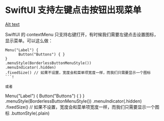 # SwiftUI 支持左键点击按钮出现菜单

[Alt text](<leftclickmenu.png>)

SwiftUI 的 contextMenu 只支持右键打开，有时候我们需要左键点击设置图标，显示菜单。可以这么做：



```
Menu("Label") {
      Button("Buttons") { }
}
.menuStyle(BorderlessButtonMenuStyle())
.menuIndicator(.hidden)
.fixedSize() // 如果不设置，宽度会和菜单项宽度一样，而我们只需要显示一个图标
```!

或者 
```
Menu("Label") {
      Button("Buttons") { }
}
.menuStyle(BorderlessButtonMenuStyle())
.menuIndicator(.hidden)
.fixedSize() // 如果不设置，宽度会和菜单项宽度一样，而我们只需要显示一个图标
.buttonStyle(.plain)
```